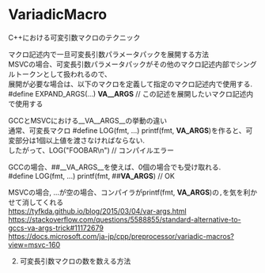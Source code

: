 # VariadicMacro
C++における可変引数マクロのテクニック</br>

マクロ記述内で一旦可変長引数パラメータパックを展開する方法</br>
MSVCの場合、可変長引数パラメータパックがその他のマクロ記述内部でシングルトークンとして扱われるので、</br>
展開が必要な場合は、以下のマクロを定義して指定のマクロ記述内で使用する.</br>
#define EXPAND_ARGS(...) __VA__ARGS__ // この記述を展開したいマクロ記述内で使用する</br>

GCCとMSVCにおける__VA__ARGS__の挙動の違い</br>
通常、可変長マクロ #define LOG(fmt, ...) printf(fmt, __VA_ARGS__)を作ると、可変部分は1個以上値を渡さなければならない.</br>
したがって、LOG("FOOBAR\n") // コンパイルエラー</br>

GCCの場合、##__VA_ARGS__を使えば、0個の場合でも受け取れる.</br>
#define LOG(fmt, ...) printf(fmt, ##__VA_ARGS__) // OK</br>

MSVCの場合, ...が空の場合、コンパイラがprintf(fmt, __VA_ARGS__)の`,`を気を利かせて消してくれる</br>
https://tyfkda.github.io/blog/2015/03/04/var-args.html</br>
https://stackoverflow.com/questions/5588855/standard-alternative-to-gccs-va-args-trick#11172679</br>
https://docs.microsoft.com/ja-jp/cpp/preprocessor/variadic-macros?view=msvc-160</br>

2) 可変長引数マクロの数を数える方法</br> 
